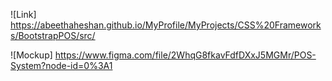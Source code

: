 

![Link]   https://abeethaheshan.github.io/MyProfile/MyProjects/CSS%20Frameworks/BootstrapPOS/src/

![Mockup] https://www.figma.com/file/2WhqG8fkavFdfDXxJ5MGMr/POS-System?node-id=0%3A1